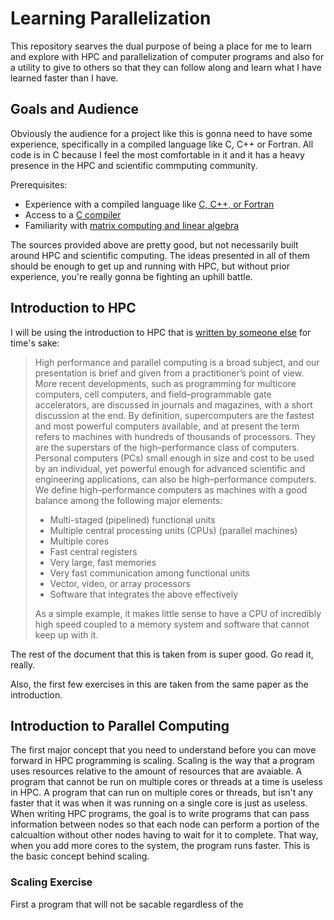 # Learning Parallelization

This repository searves the dual purpose of being a place for me to learn and explore with HPC and parallelization of computer programs and also for a utility to give to others so that they can follow along and learn what I have learned faster than I have.

## Goals and Audience

Obviously the audience for a project like this is gonna need to have some experience, specifically in a compiled language like C, C++ or Fortran. All code is in C because I feel the most comfortable in it and it has a heavy presence in the HPC and scientific commputing community.

Prerequisites:

- Experience with a compiled language like [C, C++, or Fortran](https://inst.eecs.berkeley.edu/~cs61c/sp10/lec/C/C_Crash_Course.pdfF)
- Access to a [C compiler]("https://docs.microsoft.com/en-us/cpp/build/vscpp-step-0-installation?view=msvc-160")
- Familiarity with [matrix computing and linear algebra]("https://bkenkel.com/pdaps/matrix.html")

The sources provided above are pretty good, but not necessarily built around HPC and scientific computing. The ideas presented in all of them should be enough to get up and running with HPC, but without prior experience, you're really gonna be fighting an uphill battle.

## Introduction to HPC

I will be using the introduction to HPC that is [written by someone else]("http://www.shodor.org/media/content/petascale/materials/UPModules/beginnersGuideHPC/moduleDocument_pdf.pdf") for time's sake:

> High performance and parallel computing is a broad subject, and our presentation is brief and given from a practitioner’s point of view. More recent developments, such as programming for multicore computers, cell computers, and field–programmable gate accelerators, are discussed in journals and magazines, with a short discussion at the end. By definition, supercomputers are the fastest and most powerful computers available, and at present the term refers to machines with hundreds of thousands of processors. They are the superstars of the high–performance class of computers. Personal computers (PCs) small enough in size and cost to be used by an individual, yet powerful enough for advanced scientific and engineering applications, can also be high–performance computers. We define high–performance computers as machines with a good balance among the following major elements:
>
> - Multi-staged (pipelined) functional units
> - Multiple central processing units (CPUs) (parallel machines)
> - Multiple cores
> - Fast central registers
> - Very large, fast memories
> - Very fast communication among functional units
> - Vector, video, or array processors
> - Software that integrates the above effectively
>
> As a simple example, it makes little sense to have a CPU of incredibly high speed coupled to a memory system and software that cannot keep up with it.

The rest of the document that this is taken from is super good. Go read it, really.

Also, the first few exercises in this are taken from the same paper as the introduction.

## Introduction to Parallel Computing

The first major concept that you need to understand before you can move forward in HPC programming is scaling. Scaling is the way that a program uses resources relative to the amount of resources that are avaiable. A program that cannot be run on multiple cores or threads at a time is useless in HPC. A program that can run on multiple cores or threads, but isn't any faster that it was when it was running on a single core is just as useless. When writing HPC programs, the goal is to write programs that can pass information between nodes so that each node can perform a portion of the calcualtion without other nodes having to wait for it to complete. That way, when you add more cores to the system, the program runs faster.
This is the basic concept behind scaling.

### Scaling Exercise

First a program that will not be sacable regardless of the
